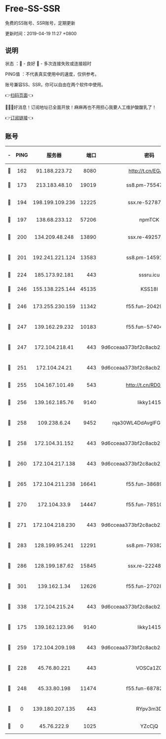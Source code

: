 # Free-SS-SSR

免费的SS账号、SSR账号，定期更新

更新时间：2019-04-19 11:27 +0800

## 说明

状态     ：🙂 - 良好 🙁 - 多次连接失败或连接超时

PING值   ：不代表真实使用中的速度，仅供参考。

账号兼容SS、SSR，你可以自由在两个软件中使用。

👉[扫码页面](https://liesauer.github.io/Free-SS-SSR/)👈

🎉🎉🎉好消息！订阅地址已全面开放！麻麻再也不用担心我要人工维护酸酸乳了！

👉[订阅链接](https://www.liesauer.net/yogurt/subscribe?ACCESS_TOKEN=DAYxR3mMaZAsaqUb)👈

## 账号

|-|PING|服务器|端口|密码|加密方式|区域|
|:----:|:----:|:-----:|-----:|:----:|:----:|:----:|
|🙂|162|91.188.223.72|8080|http://t.cn/EGJIyrl|rc4-md5|RU|
|🙂|173|213.183.48.10|19019|ss8.pm-75547341|rc4-md5|RU|
|🙂|194|198.199.109.236|12225|ssx.re-52787591|aes-256-cfb|US|
|🙂|197|138.68.233.12|57206|npmTCK|rc4-md5|US|
|🙂|200|134.209.48.248|13890|ssx.re-49257265|aes-256-cfb|US|
|🙂|201|192.241.221.124|13583|ss8.pm-14591915|aes-256-cfb|US|
|🙂|224|185.173.92.181|443|sssru.icu|rc4-md5|RU|
|🙂|246|155.138.225.144|45135|KSS18l|rc4-md5|US|
|🙂|246|173.255.230.159|11342|f55.fun-20429698|aes-256-cfb|US|
|🙂|247|139.162.29.232|10183|f55.fun-57404828|aes-256-cfb|SG|
|🙂|247|172.104.218.41|443|9d6cceaa373bf2c8acb22e60b6a58be6|aes-256-cfb|US|
|🙂|251|172.104.24.21|443|9d6cceaa373bf2c8acb22e60b6a58be6|aes-256-cfb|US|
|🙂|255|104.167.101.49|543|http://t.cn/RD0D7sx|rc4-md5|CA|
|🙂|256|139.162.185.76|9140|likky1415|aes-256-cfb|DE|
|🙂|258|109.238.6.24|9452|rqa30WL4DdAvgIFG6Fs3znzTa|aes-256-cfb|FR|
|🙂|258|172.104.31.152|443|9d6cceaa373bf2c8acb22e60b6a58be6|aes-256-cfb|US|
|🙂|260|172.104.217.138|443|9d6cceaa373bf2c8acb22e60b6a58be6|aes-256-cfb|US|
|🙂|265|172.104.211.238|16641|f55.fun-38689817|aes-256-cfb|US|
|🙂|270|172.104.33.9|14447|f55.fun-78510232|aes-256-cfb|SG|
|🙂|271|172.104.218.230|443|9d6cceaa373bf2c8acb22e60b6a58be6|aes-256-cfb|US|
|🙂|283|128.199.95.241|12291|ss8.pm-79382755|aes-256-cfb|SG|
|🙂|286|128.199.187.62|15845|ssx.re-22248043|aes-256-cfb|SG|
|🙂|301|139.162.1.34|12626|f55.fun-27028669|aes-256-cfb|SG|
|🙂|338|172.104.215.24|443|9d6cceaa373bf2c8acb22e60b6a58be6|aes-256-cfb|US|
|🙂|175|139.162.123.96|9140|likky1415|aes-256-cfb|JP|
|🙂|259|172.104.209.198|443|9d6cceaa373bf2c8acb22e60b6a58be6|aes-256-cfb|US|
|🙁|228|45.76.80.221|443|VOSCa1ZG|aes-256-cfb|DE|
|🙁|248|45.33.80.198|11474|f55.fun-68782976|aes-256-cfb|US|
|🙁|0|139.180.207.135|443|RYpv3m3D|aes-256-cfb|JP|
|🙁|0|45.76.222.9|1025|YZcCjQ|rc4-md5|JP|
